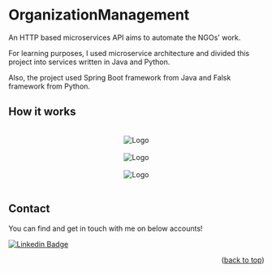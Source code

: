 <a name="readme-top"></a>
# OrganizationManagement

An HTTP based microservices API aims to automate the NGOs' work.

For learning purposes, I used microservice architecture and divided this project into services written in Java and Python.

Also, the project used Spring Boot framework from Java and Falsk framework from Python.

## How it works
<br />
<div align="center">
      <img src="https://user-images.githubusercontent.com/88239135/224565606-c416ae2f-b998-4ce0-94c2-3334e979edda.png" alt="Logo">
</div>
<br /> 

<div align="center">
      <img src="https://user-images.githubusercontent.com/88239135/224566008-2593d701-ec6a-40b3-a43e-8f38cbe7279a.jpeg" alt="Logo">
</div>
<br /> 

<div align="center">
      <img src="https://user-images.githubusercontent.com/88239135/224566209-82b9fe6a-5564-46fe-b5af-46fd8575359c.png" alt="Logo">
</div>
<br /> 

## Contact

You can find and get in touch with me on below accounts!

[![Linkedin Badge](https://img.shields.io/badge/Ubaeida%20Alkayal-follow%20on%20linkedin-blue?style=for-the-badge&logo=linkedin)](https://www.linkedin.com/in/ubaeida-al-kayal/)
<br />
<p align="right">(<a href="#readme-top">back to top</a>)</p>
